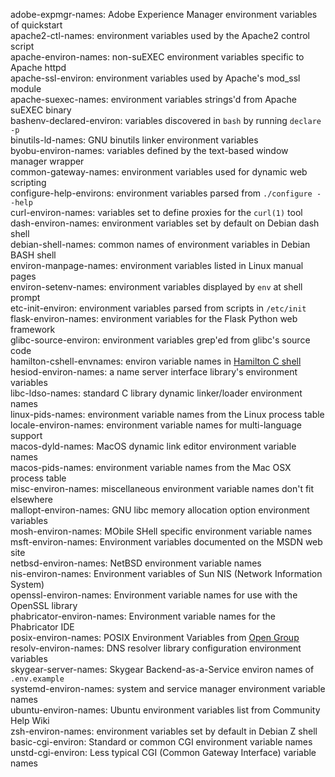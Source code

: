 adobe-expmgr-names: Adobe Experience Manager environment variables of quickstart  
apache2-ctl-names: environment variables used by the Apache2 control script  
apache-environ-names: non-suEXEC environment variables specific to Apache httpd  
apache-ssl-environ: environment variables used by Apache's mod_ssl module  
apache-suexec-names: environment variables strings'd from Apache suEXEC binary  
bashenv-declared-environ: variables discovered in `bash` by running `declare -p`  
binutils-ld-names: GNU binutils linker environment variables  
byobu-environ-names: variables defined by the text-based window manager wrapper  
common-gateway-names: environment variables used for dynamic web scripting  
configure-help-environs: environment variables parsed from `./configure --help`  
curl-environ-names: variables set to define proxies for the `curl(1)` tool  
dash-environ-names: environment variables set by default on Debian dash shell  
debian-shell-names: common names of environment variables in Debian BASH shell  
environ-manpage-names: environment variables listed in Linux manual pages  
environ-setenv-names: environment variables displayed by `env` at shell prompt  
etc-init-environ: environment variables parsed from scripts in `/etc/init`  
flask-environ-names: environment variables for the Flask Python web framework  
glibc-source-environ: environment variables grep'ed from glibc's source code  
hamilton-cshell-envnames: environ variable names in [Hamilton C shell](https://hamiltonlabs.com)  
hesiod-environ-names: a name server interface library's environment variables  
libc-ldso-names: standard C library dynamic linker/loader environment names  
linux-pids-names: environment variable names from the Linux process table  
locale-environ-names: environment variable names for multi-language support  
macos-dyld-names: MacOS dynamic link editor environment variable names  
macos-pids-names: environment variable names from the Mac OSX process table  
misc-environ-names: miscellaneous environment variable names don't fit elsewhere  
mallopt-environ-names: GNU libc memory allocation option environment variables  
mosh-environ-names: MObile SHell specific environment variable names  
msft-environ-names: Environment variables documented on the MSDN web site  
netbsd-environ-names: NetBSD environment variable names  
nis-environ-names: Environment variables of Sun NIS (Network Information System)  
openssl-environ-names: Environment variable names for use with the OpenSSL library  
phabricator-environ-names: Environment variable names for the Phabricator IDE  
posix-environ-names: POSIX Environment Variables from [Open Group](https://www.opengroup.org)  
resolv-environ-names: DNS resolver library configuration environment variables  
skygear-server-names: Skygear Backend-as-a-Service environ names of `.env.example`  
systemd-environ-names: system and service manager environment variable names  
ubuntu-environ-names: Ubuntu environment variables list from Community Help Wiki  
zsh-environ-names: environment variables set by default in Debian Z shell  
basic-cgi-environ: Standard or common CGI environment variable names  
unstd-cgi-environ: Less typical CGI (Common Gateway Interface) variable names  
